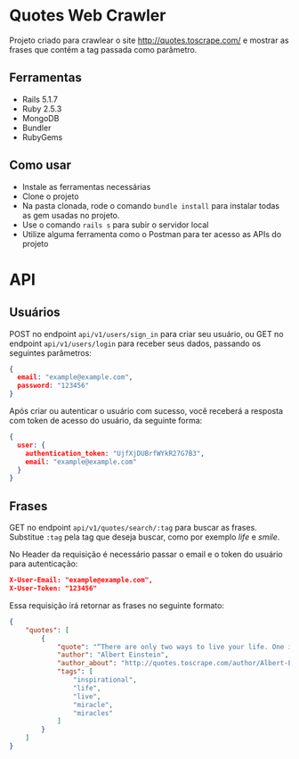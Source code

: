 # Quotes Web Crawler
Projeto criado para crawlear o site http://quotes.toscrape.com/ e mostrar as frases que contém a tag passada como parâmetro.

## Ferramentas
- Rails 5.1.7
- Ruby 2.5.3
- MongoDB
- Bundler
- RubyGems

## Como usar
- Instale as ferramentas necessárias
- Clone o projeto
- Na pasta clonada, rode o comando `bundle install` para instalar todas as gem usadas no projeto.
- Use o comando `rails s` para subir o servidor local
- Utilize alguma ferramenta como o Postman para ter acesso as APIs do projeto

# API

Usuários
--
 POST no endpoint `api/v1/users/sign_in` para criar seu usuário, ou GET no endpoint `api/v1/users/login` para receber seus dados, passando os seguintes parâmetros:
```json
{
  email: "example@example.com",
  password: "123456"
}
```
Após criar ou autenticar o usuário com sucesso, você receberá a resposta com token de acesso do usuário, da seguinte forma:
```json
{
  user: {
    authentication_token: "UjfXjDUBrfWYkR27G7B3",
    email: "example@example.com"
  }
}
```


Frases
--
GET no endpoint `api/v1/quotes/search/:tag` para buscar as frases. Substitue `:tag` pela tag que deseja buscar, como por exemplo *life* e *smile*. 

No Header da requisição é necessário passar o email e o token do usuário para autenticação: 
```json
X-User-Email: "example@example.com",
X-User-Token: "123456"
```
Essa requisição irá retornar as frases no seguinte formato:

```json
{
    "quotes": [
        {
            "quote": "“There are only two ways to live your life. One is as though nothing is a miracle. The other is as though everything is a miracle.”",
            "author": "Albert Einstein",
            "author_about": "http://quotes.toscrape.com/author/Albert-Einstein",
            "tags": [
                "inspirational",
                "life",
                "live",
                "miracle",
                "miracles"
            ]
        }
    ]
}
```
